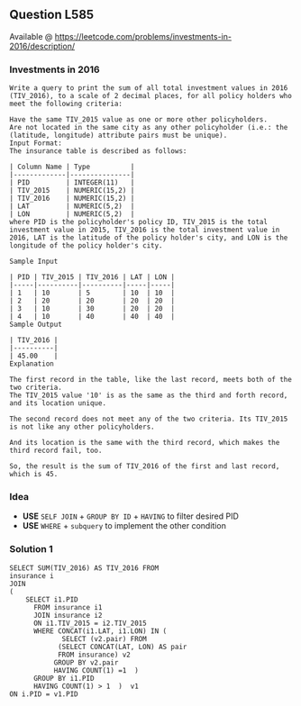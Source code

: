 

## Question L585
Available @ <https://leetcode.com/problems/investments-in-2016/description/>
### Investments in 2016 

	Write a query to print the sum of all total investment values in 2016 (TIV_2016), to a scale of 2 decimal places, for all policy holders who meet the following criteria:
	
	Have the same TIV_2015 value as one or more other policyholders.
	Are not located in the same city as any other policyholder (i.e.: the (latitude, longitude) attribute pairs must be unique).
	Input Format:
	The insurance table is described as follows:
	
	| Column Name | Type          |
	|-------------|---------------|
	| PID         | INTEGER(11)   |
	| TIV_2015    | NUMERIC(15,2) |
	| TIV_2016    | NUMERIC(15,2) |
	| LAT         | NUMERIC(5,2)  |
	| LON         | NUMERIC(5,2)  |
	where PID is the policyholder's policy ID, TIV_2015 is the total investment value in 2015, TIV_2016 is the total investment value in 2016, LAT is the latitude of the policy holder's city, and LON is the longitude of the policy holder's city.
	
	Sample Input
	
	| PID | TIV_2015 | TIV_2016 | LAT | LON |
	|-----|----------|----------|-----|-----|
	| 1   | 10       | 5        | 10  | 10  |
	| 2   | 20       | 20       | 20  | 20  |
	| 3   | 10       | 30       | 20  | 20  |
	| 4   | 10       | 40       | 40  | 40  |
	Sample Output
	
	| TIV_2016 |
	|----------|
	| 45.00    |
	Explanation
	
	The first record in the table, like the last record, meets both of the two criteria.
	The TIV_2015 value '10' is as the same as the third and forth record, and its location unique.
	
	The second record does not meet any of the two criteria. Its TIV_2015 is not like any other policyholders.
	
	And its location is the same with the third record, which makes the third record fail, too.
	
	So, the result is the sum of TIV_2016 of the first and last record, which is 45.
	

### **Idea**
* **USE** `SELF JOIN` + `GROUP BY ID`  + `HAVING` to filter desired PID
* **USE** `WHERE` + `subquery` to implement the other condition	

### Solution 1
	SELECT SUM(TIV_2016) AS TIV_2016 FROM
	insurance i 
	JOIN 
	(
	    SELECT i1.PID
	      FROM insurance i1
	      JOIN insurance i2
	      ON i1.TIV_2015 = i2.TIV_2015
	      WHERE CONCAT(i1.LAT, i1.LON) IN (
	             SELECT (v2.pair) FROM
	            (SELECT CONCAT(LAT, LON) AS pair
	            FROM insurance) v2
	           GROUP BY v2.pair
	           HAVING COUNT(1) =1  )  
	      GROUP BY i1.PID
	      HAVING COUNT(1) > 1  )  v1
	ON i.PID = v1.PID      
	
	      


